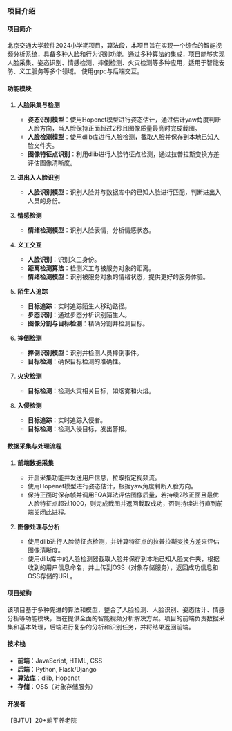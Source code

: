 ### 项目介绍

#### 项目简介
北京交通大学软件2024小学期项目，算法段，本项目旨在实现一个综合的智能视频分析系统，具备多种人脸和行为识别功能。通过多种算法的集成，项目能够实现人脸采集、姿态识别、情感检测、摔倒检测、火灾检测等多种应用，适用于智能安防、义工服务等多个领域。
使用grpc与后端交互。
#### 功能模块
1. **人脸采集与检测**
   - **姿态识别模型**：使用Hopenet模型进行姿态估计，通过估计yaw角度判断人脸方向，当人脸保持正面超过2秒且图像质量最高时完成截图。
   - **人脸检测模型**：使用dlib库进行人脸检测，截取人脸并保存到本地已知人脸文件夹。
   - **图像特征点识别**：利用dlib进行人脸特征点检测，通过拉普拉斯变换方差评估图像清晰度。

2. **进出入人脸识别**
   - **人脸识别模型**：识别人脸并与数据库中的已知人脸进行匹配，判断进出入人员的身份。

3. **情感检测**
   - **情绪检测模型**：识别人脸表情，分析情感状态。

4. **义工交互**
   - **人脸识别**：识别义工身份。
   - **距离检测算法**：检测义工与被服务对象的距离。
   - **情绪检测模型**：识别被服务对象的情绪状态，提供更好的服务体验。

5. **陌生人追踪**
   - **目标追踪**：实时追踪陌生人移动路径。
   - **步态识别**：通过步态分析识别陌生人。
   - **图像分割与目标检测**：精确分割并检测目标。

6. **摔倒检测**
   - **摔倒识别模型**：识别并检测人员摔倒事件。
   - **目标检测**：确保目标检测的准确性。

7. **火灾检测**
   - **目标检测**：检测火灾相关目标，如烟雾和火焰。

8. **入侵检测**
   - **目标追踪**：实时追踪入侵者。
   - **目标检测**：检测入侵目标，发出警报。

#### 数据采集与处理流程
1. **前端数据采集**
   - 开启采集功能并发送用户信息，拉取指定视频流。
   - 使用Hopenet模型进行姿态估计，根据yaw角度判断人脸方向。
   - 保持正面时保存帧并调用FQA算法评估图像质量，若持续2秒正面且最优人脸特征点超过1000，则完成截图并返回截取成功，否则持续进行直到前端关闭此进程。

2. **图像处理与分析**
   - 使用dlib进行人脸特征点检测，并计算特征点的拉普拉斯变换方差来评估图像清晰度。
   - 使用dlib库中的人脸检测器截取人脸并保存到本地已知人脸文件夹，根据收到的用户信息命名，并上传到OSS（对象存储服务），返回成功信息和OSS存储的URL。

#### 项目架构
该项目基于多种先进的算法和模型，整合了人脸检测、人脸识别、姿态估计、情感分析等功能模块，旨在提供全面的智能视频分析解决方案。项目的前端负责数据采集和基本处理，后端进行复杂的分析和识别任务，并将结果返回前端。

#### 技术栈
- **前端**：JavaScript, HTML, CSS
- **后端**：Python, Flask/Django
- **算法库**：dlib, Hopenet
- **存储**：OSS（对象存储服务）

#### 开发者
【BJTU】20+躺平养老院
